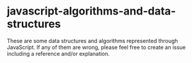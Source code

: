 # javascript-algorithms-and-data-structures
These are some data structures and algorithms represented through JavaScript. 
If any of them are wrong, please feel free to create an issue including a reference and/or explanation.

